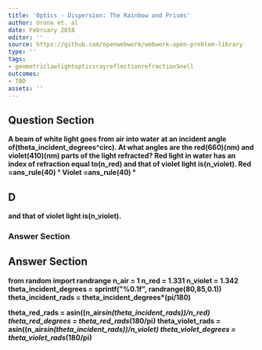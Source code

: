 ```yaml
---
title: 'Optics - Dispersion: The Rainbow and Prisms'
author: Urone et. al
date: February 2018
editor: ''
source: https://github.com/openwebwork/webwork-open-problem-library
type: ''
tags:
- geometriclawlightopticsrayreflectionrefractionSnell
outcomes:
- TBD
assets: ''
---
```


## Question Section 

<b>
A beam of white light goes from air into water at an incident angle of(theta_incident_degrees^circ). At what angles are the red(660)(nm) and violet(410)(nm) parts of the light refracted? Red light in water has an index of refraction equal to(n_red) and that of violet light is(n_violet).
Red =ans_rule(40) &#176;
Violet =ans_rule(40) &#176;

## D
and that of violet light is(n_violet).
### Answer Section


## Answer Section

from random import randrange
n_air = 1
n_red = 1.331
n_violet = 1.342
theta_incident_degrees = sprintf("%0.1f", randrange(80,85,0.1))
theta_incident_rads = theta_incident_degrees*(pi/180)

theta_red_rads = asin((n_air*sin(theta_incident_rads))/n_red)
theta_red_degrees = theta_red_rads*(180/pi)
theta_violet_rads = asin((n_air*sin(theta_incident_rads))/n_violet)
theta_violet_degrees = theta_violet_rads*(180/pi)